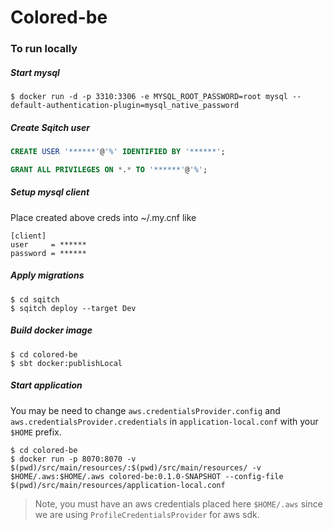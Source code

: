 # Colored-be

### To run locally

##### Start mysql
```shell script
$ docker run -d -p 3310:3306 -e MYSQL_ROOT_PASSWORD=root mysql --default-authentication-plugin=mysql_native_password
```

##### Create Sqitch user
```sql
CREATE USER '******'@'%' IDENTIFIED BY '******';

GRANT ALL PRIVILEGES ON *.* TO '******'@'%';
```

##### Setup mysql client
Place created above creds into ~/.my.cnf like
```shell script
[client]
user     = ******
password = ******
```

##### Apply migrations
```shell script
$ cd sqitch
$ sqitch deploy --target Dev
```

##### Build docker image
```shell script
$ cd colored-be
$ sbt docker:publishLocal
```

##### Start application
You may be need to change ```aws.credentialsProvider.config``` and ```aws.credentialsProvider.credentials``` in 
```application-local.conf``` with your ```$HOME``` prefix.

```shell script
$ cd colored-be
$ docker run -p 8070:8070 -v $(pwd)/src/main/resources/:$(pwd)/src/main/resources/ -v $HOME/.aws:$HOME/.aws colored-be:0.1.0-SNAPSHOT --config-file $(pwd)/src/main/resources/application-local.conf
```

> Note, you must have an aws credentials placed here ```$HOME/.aws``` since we are using ```ProfileCredentialsProvider``` for aws sdk. 
